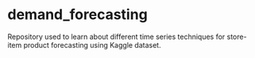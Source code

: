 # demand_forecasting
Repository used to learn about different time series techniques for store-item product forecasting using Kaggle dataset.
